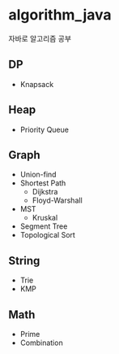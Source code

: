 # algorithm_java  
자바로 알고리즘 공부    
## DP  
 - Knapsack  
## Heap 
 - Priority Queue  
## Graph  
 - Union-find
 - Shortest Path  
   - Dijkstra  
   - Floyd-Warshall  
 - MST  
   - Kruskal  
 - Segment Tree  
 - Topological Sort  
## String
 - Trie  
 - KMP  
## Math  
 - Prime  
 - Combination    

